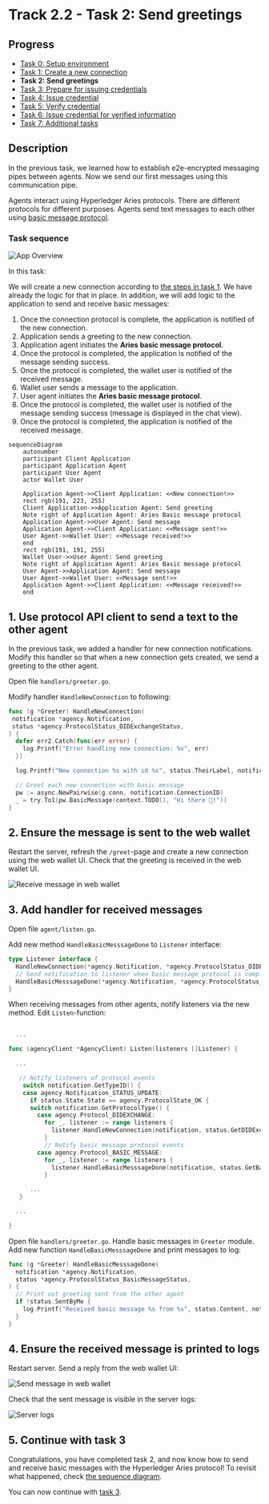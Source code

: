 # Track 2.2 - Task 2: Send greetings

## Progress

* [Task 0: Setup environment](../README.md#task-0-setup-environment)
* [Task 1: Create a new connection](../task1/README.md#track-22---task-1-create-a-new-connection)
* **Task 2: Send greetings**
* [Task 3: Prepare for issuing credentials](../task3/README.md#track-22---task-3-prepare-for-issuing-credentials)
* [Task 4: Issue credential](../task4/README.md#track-22---task-4-issue-credential)
* [Task 5: Verify credential](../task5/README.md#track-22---task-5-verify-credential)
* [Task 6: Issue credential for verified information](../task6/README.md#track-22---task-6-issue-credential-for-verified-information)
* [Task 7: Additional tasks](../task7/README.md#track-22---task-7-additional-tasks)

## Description

In the previous task, we learned how to establish e2e-encrypted messaging pipes between agents. Now
we send our first messages using this communication pipe.

Agents interact using Hyperledger Aries protocols. There are different protocols for different purposes.
Agents send text messages to each other using
[basic message protocol](https://github.com/hyperledger/aries-rfcs/blob/main/features/0095-basic-message/README.md).

### Task sequence

![App Overview](../../track2.1-ts/docs/app-overview-greet.png)

In this task:

We will create a new connection according to [the steps in task 1](../task1/README.md#task-sequence).
We have already the logic for that in place.
In addition, we will add logic to the application to send and receive basic messages:

1. Once the connection protocol is complete, the application is notified of the new connection.
1. Application sends a greeting to the new connection.
1. Application agent initiates the **Aries basic message protocol**.
1. Once the protocol is completed, the application is notified of the message sending success.
1. Once the protocol is completed, the wallet user is notified of the received message.
1. Wallet user sends a message to the application.
1. User agent initiates the **Aries basic message protocol**.
1. Once the protocol is completed, the wallet user is notified of the message sending success
(message is displayed in the chat view).
1. Once the protocol is completed, the application is notified of the received message.

```mermaid
sequenceDiagram
    autonumber
    participant Client Application
    participant Application Agent
    participant User Agent
    actor Wallet User

    Application Agent->>Client Application: <<New connection!>>
    rect rgb(191, 223, 255)
    Client Application->>Application Agent: Send greeting
    Note right of Application Agent: Aries Basic message protocol
    Application Agent->>User Agent: Send message
    Application Agent->>Client Application: <<Message sent!>>
    User Agent->>Wallet User: <<Message received!>>
    end
    rect rgb(191, 191, 255)
    Wallet User->>User Agent: Send greeting
    Note right of Application Agent: Aries Basic message protocol
    User Agent->>Application Agent: Send message
    User Agent->>Wallet User: <<Message sent!>>
    Application Agent->>Client Application: <<Message received!>>
    end
```

## 1. Use protocol API client to send a text to the other agent

In the previous task, we added a handler for new connection notifications.
Modify this handler so that when a new connection gets created, we send a greeting
to the other agent.

Open file `handlers/greeter.go`.

Modify handler `HandleNewConnection` to following:

```go
func (g *Greeter) HandleNewConnection(
 notification *agency.Notification,
 status *agency.ProtocolStatus_DIDExchangeStatus,
) {
  defer err2.Catch(func(err error) {
    log.Printf("Error handling new connection: %v", err)
  })

  log.Printf("New connection %s with id %s", status.TheirLabel, notification.ConnectionID)

  // Greet each new connection with basic message
  pw := async.NewPairwise(g.conn, notification.ConnectionID)
  _ = try.To1(pw.BasicMessage(context.TODO(), "Hi there 👋!"))
}
```

## 2. Ensure the message is sent to the web wallet

Restart the server, refresh the `/greet`-page and create a new connection using the web wallet UI.
Check that the greeting is received in the web wallet UI.

![Receive message in web wallet](./docs/receive-basic-message-web-wallet.png)

## 3. Add handler for received messages

Open file `agent/listen.go`.

Add new method `HandleBasicMesssageDone` to `Listener` interface:

```go
type Listener interface {
  HandleNewConnection(*agency.Notification, *agency.ProtocolStatus_DIDExchangeStatus)
  // Send notification to listener when basic message protocol is completed
  HandleBasicMesssageDone(*agency.Notification, *agency.ProtocolStatus_BasicMessageStatus)
}
```

When receiving messages from other agents, notify listeners via the new method.
Edit `Listen`-function:

```go

  ...

func (agencyClient *AgencyClient) Listen(listeners []Listener) {

  ...

   // Notify listeners of protocol events
    switch notification.GetTypeID() {
    case agency.Notification_STATUS_UPDATE:
      if status.State.State == agency.ProtocolState_OK {
      switch notification.GetProtocolType() {
        case agency.Protocol_DIDEXCHANGE:
          for _, listener := range listeners {
            listener.HandleNewConnection(notification, status.GetDIDExchange())
          }
          // Notify basic message protocol events
        case agency.Protocol_BASIC_MESSAGE:
          for _, listener := range listeners {
            listener.HandleBasicMesssageDone(notification, status.GetBasicMessage())
          }

      ... 
   }

  ...

}
```

Open file `handlers/greeter.go`.
Handle basic messages in `Greeter` module. Add new function `HandleBasicMesssageDone`
and print messages to log:

```go
func (g *Greeter) HandleBasicMesssageDone(
  notification *agency.Notification,
  status *agency.ProtocolStatus_BasicMessageStatus,
) {
  // Print out greeting sent from the other agent
  if !status.SentByMe {
    log.Printf("Received basic message %s from %s", status.Content, notification.ConnectionID)
  }
}
```

## 4. Ensure the received message is printed to logs

Restart server. Send a reply from the web wallet UI:

![Send message in web wallet](./docs/send-basic-message-web-wallet.png)

Check that the sent message is visible in the server logs:

![Server logs](./docs/server-logs-basic-message.png)

## 5. Continue with task 3

Congratulations, you have completed task 2, and now know how to send and receive
basic messages with the Hyperledger Aries protocol!
To revisit what happened, check [the sequence diagram](#task-sequence).

You can now continue with [task 3](../task3/README.md).
